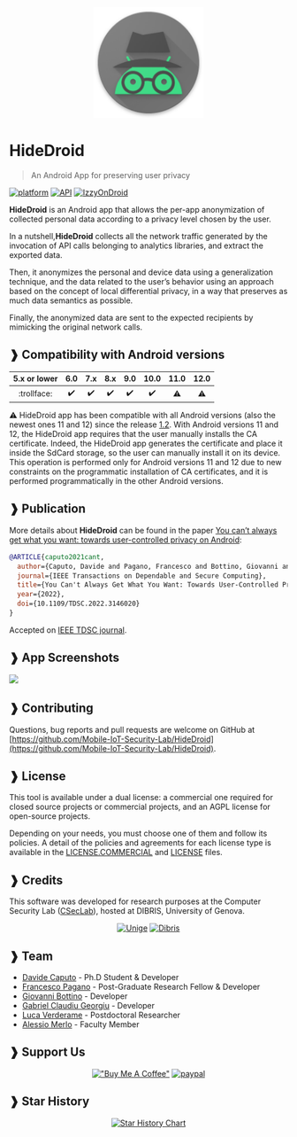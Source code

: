 <p align="center">
<img width="200" height="200"  src="app/src/main/res/mipmap-xxxhdpi/ic_incognito_android_hat_circle.png">
</p>

# HideDroid 
> An Android App for preserving user privacy 

[![platform](https://img.shields.io/badge/platform-Android-yellow.svg)](https://www.android.com)
[![API](https://img.shields.io/badge/API-23%2B-brightgreen.svg?style=plastic)](https://android-arsenal.com/api?level=23)
[![IzzyOnDroid](https://img.shields.io/endpoint?url=https://apt.izzysoft.de/fdroid/api/v1/shield/it.unige.hidedroid&label=IzzyOnDroid&cacheSeconds=86400)](https://img.shields.io/endpoint?url=https://apt.izzysoft.de/fdroid/api/v1/shield/it.unige.hidedroid&label=IzzyOnDroid&cacheSeconds=86400)


**HideDroid** is an Android app that allows the per-app anonymization of collected personal data according to a privacy level chosen by the user.

In a nutshell,**HideDroid** collects all the network traffic generated by the invocation of API calls belonging to analytics libraries, and extract the exported data.

Then, it anonymizes the personal and device data using a generalization technique, and the data related to the user’s behavior using an approach based on the concept of local differential privacy, in a way that preserves as much data semantics as possible.

Finally, the anonymized data are sent to the expected recipients by mimicking the original network calls.


## ❱ Compatibility with Android versions
<div align="center">
      
| **5.x** or lower   |**6.0**             |**7.x**             | **8.x**            |**9.0**             |**10.0**            |**11.0**            | **12.0**           |
|:------------------:|:------------------:|:------------------:|:------------------:|:------------------:|:------------------:|:------------------:|:------------------:|
| :trollface:        |:heavy_check_mark:  |:heavy_check_mark:  |:heavy_check_mark:  |:heavy_check_mark:  |:heavy_check_mark:  |:warning:           | :warning:          |

</div>

 :warning:  HideDroid app has been compatible with all Android versions (also the newest ones 11 and 12) since the release [1.2](https://github.com/Mobile-IoT-Security-Lab/HideDroid/releases/tag/1.2). 
With Android versions 11 and 12, the HideDroid app requires that the user manually installs the CA certificate. Indeed, the HideDroid app generates the certificate and place it inside the SdCard storage, so the user can manually install it on its device. 
This operation is performed only for Android versions 11 and 12 due to new constraints on the programmatic installation of CA certificates, and it is performed programmatically in the other Android versions.

## ❱ Publication

More details about **HideDroid** can be found in the paper [You can’t always get what you want: towards user-controlled privacy on Android](https://ieeexplore.ieee.org/abstract/document/9694493):

```BibTex
@ARTICLE{caputo2021cant,
  author={Caputo, Davide and Pagano, Francesco and Bottino, Giovanni and Verderame, Luca and Merlo, Alessio},
  journal={IEEE Transactions on Dependable and Secure Computing}, 
  title={You Can't Always Get What You Want: Towards User-Controlled Privacy on Android}, 
  year={2022},
  doi={10.1109/TDSC.2022.3146020}
}
```

Accepted on [IEEE TDSC journal](https://ieeexplore.ieee.org/xpl/RecentIssue.jsp?punumber=8858).

## ❱ App Screenshots 

![](img/app_screenshot.png)

## ❱ Contributing

Questions, bug reports and pull requests are welcome on GitHub at [https://github.com/Mobile-IoT-Security-Lab/HideDroid](https://github.com/Mobile-IoT-Security-Lab/HideDroid).


## ❱ License

This tool is available under a dual license: a commercial one required for closed source projects or commercial projects, and an AGPL license for open-source projects.

Depending on your needs, you must choose one of them and follow its policies. A detail of the policies and agreements for each license type is available in the [LICENSE.COMMERCIAL](LICENSE.COMMERCIAL) and [LICENSE](LICENSE) files.

## ❱ Credits

This software was developed for research purposes at the Computer Security Lab ([CSecLab](https://csec.it/)), hosted at DIBRIS, University of Genova.


<div align="center"

[![Unige](https://intranet.dibris.unige.it/img/logo_unige.gif)](https://unige.it/en/)
[![Dibris](https://intranet.dibris.unige.it/img/logo_dibris.gif)](https://www.dibris.unige.it/en/)

</div>

## ❱ Team

* [Davide Caputo](https://csec.it/people/davide_caputo/) - Ph.D Student & Developer
* [Francesco Pagano](https://github.com/X3no21) - Post-Graduate Research Fellow & Developer
* [Giovanni Bottino](https://github.com/GiovanniBottino) - Developer
* [Gabriel Claudiu Georgiu](https://github.com/ClaudiuGeorgiu) - Developer
* [Luca Verderame](https://csec.it/people/luca_verderame/) - Postdoctoral Researcher
* [Alessio Merlo](https://csec.it/people/alessio_merlo/) - Faculty Member

## ❱ Support Us

<div align="center">
      
[!["Buy Me A Coffee"](https://www.buymeacoffee.com/assets/img/custom_images/orange_img.png)](https://www.buymeacoffee.com/dado1513)
[![paypal](https://www.paypalobjects.com/en_US/i/btn/btn_donateCC_LG.gif)](https://www.paypal.com/donate?hosted_button_id=EQHVHAG9SS8DW)

</div>

## ❱ Star History

<div align="center">

[![Star History Chart](https://api.star-history.com/svg?repos=Mobile-IoT-Security-Lab/HideDroid&type=Date)](https://star-history.com/#Mobile-IoT-Security-Lab/HideDroid&Date)

</div>
